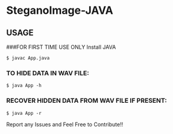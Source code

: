 # SteganoImage-JAVA

## USAGE

###FOR FIRST TIME USE ONLY
Install JAVA

```
$ javac App.java
```

### TO HIDE DATA IN WAV FILE:
```
$ java App -h
```
### RECOVER HIDDEN DATA FROM WAV FILE IF PRESENT:
```
$ java App -r
```

Report any Issues and 
Feel Free to Contribute!! 